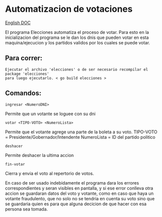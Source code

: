 # Automatizacion de votaciones
<a href="./English-README.md">English DOC</a>

El programa Elecciones automatiza el proceso de votar.
Para esto en la inicializacion del programa se le dan los dnis que pueden votar en esta
maquina/ejecucion y los partidos validos por los cuales se puede votar.

## Para correr:
~~~
Ejecutar el archivo 'elecciones' o de ser necesario recompilar el package 'elecciones' 
para luego ejecutarlo. < go build elecciones >
~~~

## Comandos:
~~~
ingresar <NumeroDNI>
~~~
Permite que un votante se loguee con su dni

~~~
votar <TIPO-VOTO> <NumeroLista>
~~~
Permite que el votante agrege una parte de la boleta a su voto.
TIPO-VOTO = Presidente/Gobernador/Intendente
NumeroLista = ID del partido politico

~~~
deshacer
~~~
Permite deshacer la ultima accion

~~~
fin-votar
~~~
Cierra y envia el voto al repertorio de votos.

En caso de ser usado indebidamente el programa dara los errores correspondientes y seran visibles en
pantalla, y si ese error conlleva otra accion se guardaran datos del voto y votante, 
como en caso que haya un votante fraudulento, que no solo no se tendria en 
cuenta su voto sino que se guardaria quien 
es para que alguna decicion de que hacer con esa persona sea tomada.
